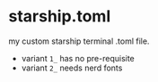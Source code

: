 # starship.toml


my custom starship terminal .toml file.

- variant `1_` has no pre-requisite
- variant `2_` needs nerd fonts
